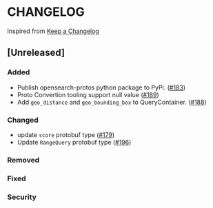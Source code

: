 # CHANGELOG

Inspired from [Keep a Changelog](https://keepachangelog.com/en/1.0.0/)

## [Unreleased]
### Added
- Publish opensearch-protos python package to PyPi. ([#183](https://github.com/opensearch-project/opensearch-protobufs/pull/183))
- Proto Convertion tooling support null value ([#189](https://github.com/opensearch-project/opensearch-protobufs/pull/189))
- Add `geo_distance` and `geo_bounding_box` to QueryContainer. ([#188](https://github.com/opensearch-project/opensearch-protobufs/pull/188))

### Changed
- update `score` protobuf type ([#179](https://github.com/opensearch-project/opensearch-protobufs/pull/179))
- Update `RangeQuery` protobuf type ([#196](https://github.com/opensearch-project/opensearch-protobufs/pull/96))
### Removed

### Fixed

### Security
